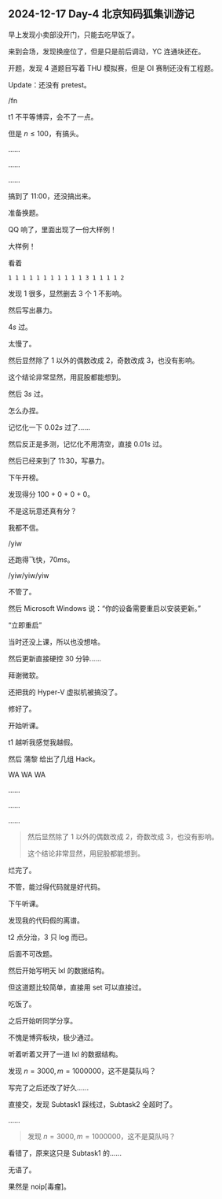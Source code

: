 ## 2024-12-17 Day-4 北京知码狐集训游记

早上发现小卖部没开门，只能去吃早饭了。

来到会场，发现换座位了，但是只是前后调动，YC 连通块还在。

开题，发现 $4$ 道题目写着 THU 模拟赛，但是 OI 赛制还没有工程题。

Update：还没有 pretest。

/fn

t1 不平等博弈，会不了一点。

但是 $n \le 100$，有搞头。

……

……

……

搞到了 11:00，还没搞出来。

准备换题。

QQ 响了，里面出现了一份大样例！

大样例！

看着

```
1 1 1 1 1 1 1 1 1 1 1 3 1 1 1 1 2
```

发现 $1$ 很多，显然删去 $3$ 个 $1$ 不影响。

然后写出暴力。

$4s$ 过。

太慢了。

然后显然除了 $1$ 以外的偶数改成 $2$，奇数改成 $3$，也没有影响。

这个结论非常显然，用屁股都能想到。

然后 $3s$ 过。

怎么办捏。

记忆化一下 $0.02s$ 过了……

然后反正是多测，记忆化不用清空，直接 $0.01s$ 过。

然后已经来到了 11:30，写暴力。

下午开榜。

发现得分 100 + 0 + 0 + 0。

不是这玩意还真有分？

我都不信。

/yiw

还跑得飞快，$70ms$。

/yiw/yiw/yiw

不管了。 

然后 Microsoft Windows 说：“你的设备需要重启以安装更新。”

“立即重启”

当时还没上课，所以也没想啥。

然后更新直接硬控 $30$ 分钟……

拜谢微软。

还把我的 Hyper-V 虚拟机被搞没了。

修好了。

开始听课。

t1 越听我感觉我越假。

然后 蒲黎 给出了几组 Hack。

WA WA WA

……

……

……

> 然后显然除了 $1$ 以外的偶数改成 $2$，奇数改成 $3$，也没有影响。
>
> 这个结论非常显然，用屁股都能想到。

烂完了。

不管，能过得代码就是好代码。

下午听课。

发现我的代码假的离谱。

t2 点分治，$3$ 只 log 而已。

后面不可改题。

然后开始写明天 lxl 的数据结构。

但这道题比较简单，直接用 set 可以直接过。

吃饭了。

之后开始听同学分享。

不愧是博弈板块，极少通过。

听着听着又开了一道 lxl 的数据结构。

发现 $n = 3000, m = 1000000$，这不是莫队吗？

写完了之后还改了好久……

直接交，发现 Subtask1 踩线过，Subtask2 全超时了。

……

> 发现 $n = 3000, m = 1000000$，这不是莫队吗？

看错了，原来这只是 Subtask1 的……

无语了。

果然是 noip[毒瘤]。
